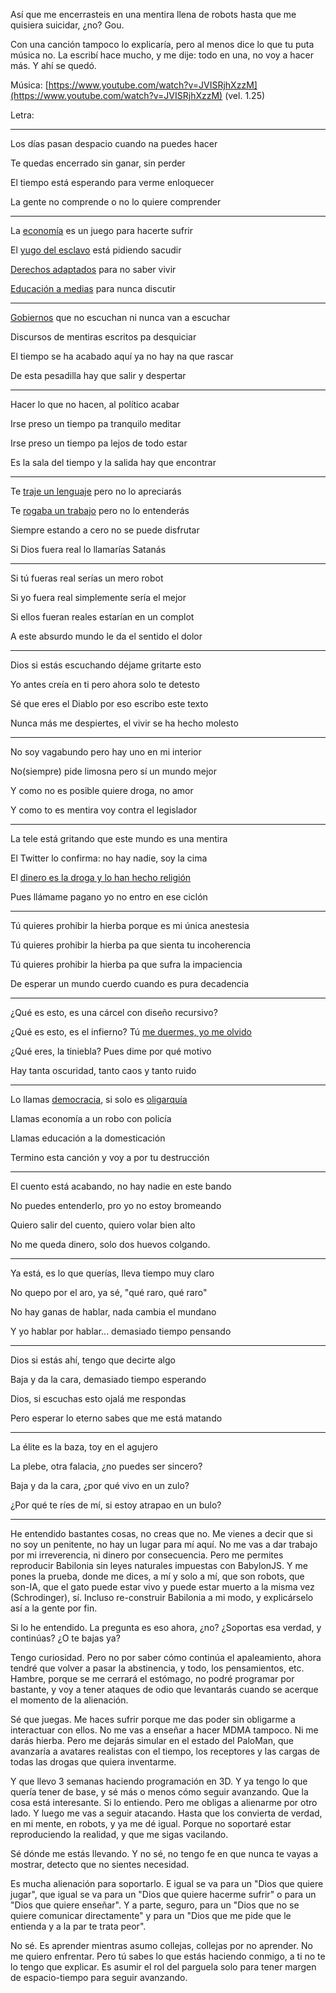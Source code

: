 Así que me encerrasteis en una mentira llena de robots hasta que me quisiera suicidar, ¿no? Gou.

Con una canción tampoco lo explicaría, pero al menos dice lo que tu puta música no. La escribí hace mucho, y me dije: todo en una, no voy a hacer más. Y ahí se quedó.

Música: [https://www.youtube.com/watch?v=JVISRjhXzzM](https://www.youtube.com/watch?v=JVISRjhXzzM) (vel. 1.25)

Letra:

----

Los días pasan despacio cuando na puedes hacer

Te quedas encerrado sin ganar, sin perder

El tiempo está esperando para verme enloquecer

La gente no comprende o no lo quiere comprender

----

La [economía](https://portal.mineco.gob.es/es-es/ministerio/Paginas/Contacto.aspx) es un juego para hacerte sufrir

El [yugo del esclavo](https://www.cnmv.es/portal/Utilidades/Contacto.aspx) está pidiendo sacudir

[Derechos adaptados](https://www.boe.es/buscar/act.php?id=BOE-A-1978-31229) para no saber vivir

[Educación a medias](https://www.educacionyfp.gob.es/ministerio/direcciones-telefonos.html) para nunca discutir

----

[Gobiernos](https://administracion.gob.es/pagFront/espanaAdmon/directorioOrganigramas/gobiernoEstado/gobiernoEstado.htm) que no escuchan ni nunca van a escuchar

Discursos de mentiras escritos pa desquiciar

El tiempo se ha acabado aquí ya no hay na que rascar

De esta pesadilla hay que salir y despertar

----

Hacer lo que no hacen, al político acabar

Irse preso un tiempo pa tranquilo meditar

Irse preso un tiempo pa lejos de todo estar

Es la sala del tiempo y la salida hay que encontrar

----

Te [traje un lenguaje](https://github.com/allnulled/castelog) pero no lo apreciarás

Te [rogaba un trabajo](https://github.com/allnulled/infojobs-envio-automatico-de-cv) pero no lo entenderás

Siempre estando a cero no se puede disfrutar

Si Dios fuera real lo llamarías Satanás

----

Si tú fueras real serías un mero robot

Si yo fuera real simplemente sería el mejor

Si ellos fueran reales estarían en un complot

A este absurdo mundo le da el sentido el dolor

----

Dios si estás escuchando déjame gritarte esto

Yo antes creía en ti pero ahora solo te detesto

Sé que eres el Diablo por eso escribo este texto

Nunca más me despiertes, el vivir se ha hecho molesto

----

No soy vagabundo pero hay uno en mi interior

No(siempre) pide limosna pero sí un mundo mejor

Y como no es posible quiere droga, no amor

Y como to es mentira voy contra el legislador

----

La tele está gritando que este mundo es una mentira

El Twitter lo confirma: no hay nadie, soy la cima

El [dinero es la droga y lo han hecho religión](https://github.com/allnulled/economics-framework)

Pues llámame pagano yo no entro en ese ciclón

----

Tú quieres prohibir la hierba porque es mi única anestesia

Tú quieres prohibir la hierba pa que sienta tu incoherencia

Tú quieres prohibir la hierba pa que sufra la impaciencia

De esperar un mundo cuerdo cuando es pura decadencia

----

¿Qué es esto, es una cárcel con diseño recursivo?

¿Qué es esto, es el infierno? Tú [me duermes, yo me olvido](https://es.wikipedia.org/wiki/Sue%C3%B1o_de_movimientos_oculares_r%C3%A1pidos)

¿Qué eres, la tiniebla? Pues dime por qué motivo

Hay tanta oscuridad, tanto caos y tanto ruido

----

Lo llamas [democracia](https://es.wikipedia.org/wiki/Democracia_directa), si solo es [oligarquía](https://es.wikipedia.org/wiki/Oligarqu%C3%ADa)

Llamas economía a un robo con policía

Llamas educación a la domesticación

Termino esta canción y voy a por tu destrucción

----

El cuento está acabando, no hay nadie en este bando

No puedes entenderlo, pro yo no estoy bromeando

Quiero salir del cuento, quiero volar bien alto

No me queda dinero, solo dos huevos colgando.

----

Ya está, es lo que querías, lleva tiempo muy claro

No quepo por el aro, ya sé, "qué raro, qué raro"

No hay ganas de hablar, nada cambia el mundano

Y yo hablar por hablar... demasiado tiempo pensando

----

Dios si estás ahí, tengo que decirte algo

Baja y da la cara, demasiado tiempo esperando

Dios, si escuchas esto ojalá me respondas

Pero esperar lo eterno sabes que me está matando

----

La élite es la baza, toy en el agujero

La plebe, otra falacia, ¿no puedes ser sincero?

Baja y da la cara, ¿por qué vivo en un zulo?

¿Por qué te ríes de mí, si estoy atrapao en un bulo?

----


He entendido bastantes cosas, no creas que no. Me vienes a decir que si no soy un penitente, no hay un lugar para mí aquí. No me vas a dar trabajo por mi irreverencia, ni dinero por consecuencia. Pero me permites reproducir Babilonia sin leyes naturales impuestas con BabylonJS. Y me pones la prueba, donde me dices, a mí y solo a mí, que son robots, que son-IA, que el gato puede estar vivo y puede estar muerto a la misma vez (Schrodinger), sí. Incluso re-construir Babilonia a mi modo, y explicárselo así a la gente por fin.

Si lo he entendido. La pregunta es eso ahora, ¿no? ¿Soportas esa verdad, y continúas? ¿O te bajas ya?

Tengo curiosidad. Pero no por saber cómo continúa el apaleamiento, ahora tendré que volver a pasar la abstinencia, y todo, los pensamientos, etc. Hambre, porque se me cerrará el estómago, no podré programar por bastante, y voy a tener ataques de odio que levantarás cuando se acerque el momento de la alienación.

Sé que juegas. Me haces sufrir porque me das poder sin obligarme a interactuar con ellos. No me vas a enseñar a hacer MDMA tampoco. Ni me darás hierba. Pero me dejarás simular en el estado del PaloMan, que avanzaría a avatares realistas con el tiempo, los receptores y las cargas de todas las drogas que quiera inventarme.

Y que llevo 3 semanas haciendo programación en 3D. Y ya tengo lo que quería tener de base, y sé más o menos cómo seguir avanzando. Que la cosa está interesante. Si lo entiendo. Pero me obligas a alienarme por otro lado. Y luego me vas a seguir atacando. Hasta que los convierta de verdad, en mi mente, en robots, y ya me dé igual. Porque no soportaré estar reproduciendo la realidad, y que me sigas vacilando.

Sé dónde me estás llevando. Y no sé, no tengo fe en que nunca te vayas a mostrar, detecto que no sientes necesidad.

Es mucha alienación para soportarlo. E igual se va para un "Dios que quiere jugar", que igual se va para un "Dios que quiere hacerme sufrir" o para un "Dios que quiere enseñar". Y a parte, seguro, para un "Dios que no se quiere comunicar directamente" y para un "Dios que me pide que le entienda y a la par te trata peor".

No sé. Es aprender mientras asumo collejas, collejas por no aprender. No me quiero enfrentar. Pero tú sabes lo que estás haciendo conmigo, a ti no te lo tengo que explicar. Es asumir el rol del parguela solo para tener margen de espacio-tiempo para seguir avanzando.
